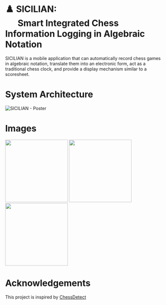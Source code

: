  # ♟️ SICILIAN: <br> &nbsp; &nbsp; &nbsp; Smart Integrated Chess Information Logging in Algebraic Notation

SICILIAN is a mobile application that can automatically record chess games in algebraic notation, translate them into an electronic form, act as a traditional chess clock, and provide a display mechanism similar to a scoresheet.

# System Architecture

![SICILIAN - Poster](https://github.com/Resonance001/sicilian_chess_recognition/assets/60764656/3052afd5-e3ed-4543-b131-4c030e3f3e8e)

# Images

<p float="left">
  <img src="https://github.com/Resonance001/sicilian_chess_recognition/assets/60764656/f1b3cbfc-17dd-4325-ae37-d4d4d4a16496" width="200" />
  <img src="https://github.com/Resonance001/sicilian_chess_recognition/assets/60764656/2de24c6b-66e8-413b-82e0-3d5954f8fd01" width="200" /> 
  <img src="https://github.com/Resonance001/sicilian_chess_recognition/assets/60764656/4fd6de2a-001b-4de7-98be-ed07867ab89a" width="200" />
</p>

# Acknowledgements
This project is inspired by [ChessDetect](https://github.com/Elucidation/ChessDetect)
